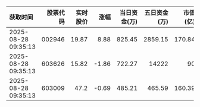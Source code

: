 | 获取时间                |   股票代码 |   实时股价 |    涨幅 |   当日资金(万) |   五日资金(万) |   市值(亿) |   流通市值(亿) |   换手率 |
|:--------------------|-------:|-------:|------:|----------:|----------:|--------:|----------:|------:|
| 2025-08-28 09:35:13 | 002946 |  19.87 |  8.88 |    825.45 |   2859.15 |  170.84 |    168.87 |  0.5  |
| 2025-08-28 09:35:13 | 603626 |  15.82 | -1.86 |    722.27 |  14222    |   90    |     90    |  7.38 |
| 2025-08-28 09:35:13 | 603009 |  47.2  | -0.69 |    485.21 |    465.59 |  160.39 |    160.34 |  0.27 |